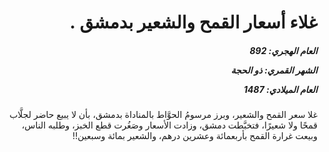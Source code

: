 <h1 dir="rtl">غلاء أسعار القمح والشعير بدمشق .</h1>

<h5 dir="rtl">العام الهجري:  892

الشهر القمري: ذو الحجة

العام الميلادي: 1487</h5>

<p dir="rtl">غلا سعر القمح والشعير، وبرز مرسومُ الحوَّاط بالمناداة بدمشق، بأن لا يبيع حاضر لجلَّاب قمحًا ولا شعيرًا، فتخبَّطت دمشق، وزادت الأسعار وصَغُرت قطع الخبز، وطلبه الناس، وبيعت غرارة القمح بأربعمائة وعشرين درهم، والشعير بمائة وسبعين!!</p></br>
